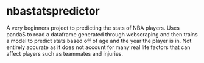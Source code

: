 # nbastatspredictor
A very beginners project to predicting the stats of NBA players. Uses pandaS to read a dataframe generated through webscraping and then trains a model to predict stats based off of age and the year the player is in. Not entirely accurate as it does not account for many real life factors that can affect players such as teammates and injuries.

